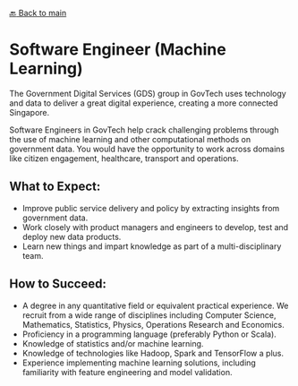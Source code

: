 [:back: Back to main](README.md)

# Software Engineer (Machine Learning)

The Government Digital Services (GDS) group in GovTech uses technology and data to deliver a great digital experience, creating a more connected Singapore.

Software Engineers in GovTech help crack challenging problems through the use of machine learning and other computational methods on government data. You would have the opportunity to work across domains like citizen engagement, healthcare, transport and operations.

## What to Expect:

- Improve public service delivery and policy by extracting insights from government data.
- Work closely with product managers and engineers to develop, test and deploy new data products.
- Learn new things and impart knowledge as part of a multi-disciplinary team.

## How to Succeed:

- A degree in any quantitative field or equivalent practical experience. We recruit from a wide range of disciplines including Computer Science, Mathematics, Statistics, Physics, Operations Research and Economics.
- Proficiency in a programming language (preferably Python or Scala).
- Knowledge of statistics and/or machine learning.
- Knowledge of technologies like Hadoop, Spark and TensorFlow a plus.
- Experience implementing machine learning solutions, including familiarity with feature engineering and model validation.
